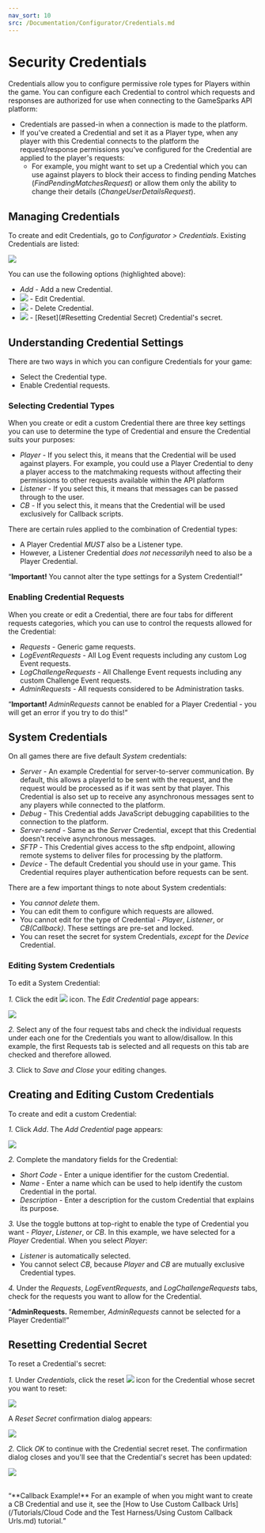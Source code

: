 ```yaml
---
nav_sort: 10
src: /Documentation/Configurator/Credentials.md
---
```


# Security Credentials

Credentials allow you to configure permissive role types for Players within the game.  You can configure each Credential to control which requests and responses are authorized for use when connecting to the GameSparks API platform:
* Credentials are passed-in when a connection is made to the platform.
* If you've created a Credential and set it as a Player type, when any player with this Credential connects to the platform the request/response permissions you've configured for the Credential are applied to the player's requests:
  * For example, you might want to set up a Credential which you can use against players to block their access to finding pending Matches (*FindPendingMatchesRequest*) or allow them only the ability to change their details (*ChangeUserDetailsRequest*).

## Managing Credentials

To create and edit Credentials, go to *Configurator > Credentials*. Existing Credentials are listed:

![](img/SecCred/7.png)

You can use the following options (highlighted above):

 * *Add* - Add a new Credential.
 * ![](/img/icons/editicon.png) - Edit Credential.
 * ![](/img/icons/deleteicon.png) - Delete Credential.
 * ![](/img/icons/reseticon.png) - [Reset](#Resetting Credential Secret) Credential's secret.

## Understanding Credential Settings

There are two ways in which you can configure Credentials for your game:
* Select the Credential type.
* Enable Credential requests.

### Selecting Credential Types

When you create or edit a custom Credential there are three key settings you can use to determine the type of Credential and ensure the Credential suits your purposes:
* *Player* - If you select this, it means that the Credential will be used against players. For example, you could use a Player Credential to deny a player access to the matchmaking requests without affecting their permissions to other requests available within the API platform
* *Listener* - If you select this, it means that messages can be passed through to the user.
* *CB* - If you select this, it means that the Credential will be used exclusively for Callback scripts.

There are certain rules applied to the combination of Credential types:
* A Player Credential *MUST* also be a Listener type.
* However, a Listener Credential *does not necessarily*h need to also be a Player Credential.

<q>**Important!** You cannot alter the type settings for a System Credential!</q>

### Enabling Credential Requests

When you create or edit a Credential, there are four tabs for different requests categories, which you can use to control the requests allowed for the Credential:
* *Requests* - Generic game requests.
* *LogEventRequests* - All Log Event requests including any custom Log Event requests.
* *LogChallengeRequests* - All Challenge Event requests including any custom Challenge Event requests.
* *AdminRequests* - All requests considered to be Administration tasks.

<q>**Important!** *AdminRequests* cannot be enabled for a Player Credential - you will get an error if you try to do this!</q>

## System Credentials

On all games there are five default *System* credentials:
* *Server* - An example Credential for server-to-server communication. By default, this allows a playerId to be sent with the request, and the request would be processed as if it was sent by that player. This Credential is also set up to receive any asynchronous messages sent to any players while connected to the platform.
* *Debug* - This Credential adds JavaScript debugging capabilities to the connection to the platform.
* *Server-send* - Same as the *Server* Credential, except that this Credential doesn't receive asynchronous messages.
* *SFTP* - This Credential gives access to the sftp endpoint, allowing remote systems to deliver files for processing by the platform.
* *Device* - The default Credential you should use in your game. This Credential requires player authentication before requests can be sent.

There are a few important things to note about System credentials:
* You *cannot delete* them.
* You can edit them to configure which requests are allowed.
* You cannot edit for the type of Credential - *Player*, *Listener*, or *CB(Callback)*. These settings are pre-set and locked.
* You can reset the secret for system Credentials, *except* for the *Device* Credential.

### Editing System Credentials

To edit a System Credential:

*1.* Click the edit ![](/img/icons/editicon.png) icon. The *Edit Credential* page appears:

![](img/SecCred/8.png)


*2.* Select any of the four request tabs and check the individual requests under each one for the Credentials you want to allow/disallow. In this example, the first Requests tab is selected and all requests on this tab are checked and therefore allowed.

*3.* Click to *Save and Close* your editing changes.

## Creating and Editing Custom Credentials

To create and edit a custom Credential:

*1.* Click *Add*. The *Add Credential* page appears:

![](img/SecCred/9.png)

*2.* Complete the mandatory fields for the Credential:
* *Short Code* - Enter a unique identifier for the custom Credential.
* *Name* - Enter a name which can be used to help identify the custom Credential in the portal.
* *Description* - Enter a description for the custom Credential that explains its purpose.

*3.* Use the toggle buttons at top-right to enable the type of Credential you want - *Player*, *Listener*, or *CB*. In this example, we have selected for a *Player* Credential. When you select *Player*:
* *Listener* is automatically selected.
* You cannot select *CB*, because *Player* and *CB* are mutually exclusive Credential types.

*4.* Under the *Requests*, *LogEventRequests*, and *LogChallengeRequests* tabs, check for the requests you want to allow for the Credential.

<q>**AdminRequests.** Remember, *AdminRequests* cannot be selected for a Player Credential!</q>

## Resetting Credential Secret

To reset a Credential's secret:

*1.* Under *Credentials*, click the reset ![](/img/icons/reseticon.png) icon for the Credential whose secret you want to reset:

![](img/SecCred/11.png)

A *Reset Secret* confirmation dialog appears:

![](img/SecCred/10.png)

*2.* Click *OK* to continue with the Credential secret reset. The confirmation dialog closes and you'll see that the Credential's secret has been updated:

![](img/SecCred/12.png)

</br>
<q>**Callback Example!** For an example of when you might want to create a CB Credential and use it, see the [How to Use Custom Callback Urls](/Tutorials/Cloud Code and the Test Harness/Using Custom Callback Urls.md) tutorial.</q>
